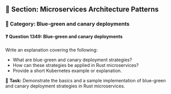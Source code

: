 ## 📘 Section: Microservices Architecture Patterns  
### 🔹 Category: Blue-green and canary deployments  
#### ❓ Question 1349: Blue-green and canary deployments

Write an explanation covering the following:

- What are blue-green and canary deployment strategies?
- How can these strategies be applied in Rust microservices?
- Provide a short Kubernetes example or explanation.

🔧 **Task:** Demonstrate the basics and a sample implementation of blue-green and canary deployment strategies in Rust microservices.
